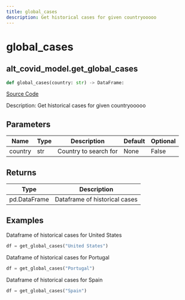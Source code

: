 ```yaml
---
title: global_cases
description: Get historical cases for given countryooooo
---
```

# global_cases

## alt_covid_model.get_global_cases

```python
def global_cases(country: str) -> DataFrame:
```
[Source Code](https://github.com/OpenBB-finance/OpenBBTerminal/tree/main/openbb_terminal/alternative/covid/covid_model.py#L25)

Description: Get historical cases for given countryooooo

## Parameters

| Name | Type | Description | Default | Optional |
| ---- | ---- | ----------- | ------- | -------- |
| country | str | Country to search for | None | False |

## Returns

| Type | Description |
| ---- | ----------- |
| pd.DataFrame | Dataframe of historical cases |

## Examples

Dataframe of historical cases for United States


```python
df = get_global_cases("United States")
```

Dataframe of historical cases for Portugal


```python
df = get_global_cases("Portugal")
```

Dataframe of historical cases for Spain
```python
df = get_global_cases("Spain")
```

